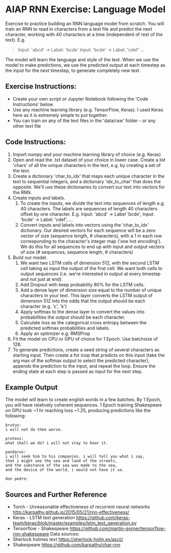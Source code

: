 # AIAP RNN Exercise: Language Model
Exercise to practice building an RNN language model from scratch. You will train an RNN to read in characters from a text file and predict the next character, working with 40 characters at a time (independent of rest of the text). E.g. 

> Input: 'abcd' -> Label: 'bcde'
> Input: 'bcde' -> Label: 'cdef'
> ...

The model will learn the language and style of the text.  When we use the model to make predictions, we use the predicted output at each timestep as the input for the next timestep, to generate completely new text.

## Exercise Instructions:
* Create your own script or Jupyter Notebook following the 'Code Instructions' below.
* Use any machine learning library (e.g. TensorFlow, Keras). I used Keras here as it is extremely simple to put together.
* You can train on any of the text files in the 'data/raw' folder - or any other text file 

## Code Instructions:
1. Import numpy and your machine learning library of choice (e.g. Keras)
2. Open and read the .txt dataset of your choice in lower case. Create a list 'chars' of all the unique characters in the text, e.g. by creating a set of the text.  
3. Create a dictionary 'char_to_idx' that maps each unique character in the text to sequential integers, and a dictionary 'idx_to_char' that does the opposite. We'll use these dictionaries to convert our text into vectors for the RNN.
3. Create inputs and labels. 
	1. To create the inputs, we divide the text into sequences of length e.g. 40 characters. The labels are sequences of length 40 characters offset by one character.  E.g. Input: 'abcd' -> Label 'bcde', Input: 'bcde' -> Label: 'cdef', ...
	1. Convert inputs and labels into vectors using the 'char_to_idx' dictionary. Our desired vectors for each sequence will be a zero vector of size (sequence length, # characters), with a 1 in each row corresponding to the character's integer map ('one hot encoding'). We do this for all sequences to end up with input and output vectors of size (# sequences, sequence length, # characters)  
1. Build our model. 
	1. We want two LSTM cells of dimension 512, with the second LSTM cell taking as input the output of the first cell.  We want both cells to output sequences (i.e. we're interested in output at every timestep and not just at end).
	1. Add Dropout with keep probability 80% for the LSTM cells.
	1. Add a dense layer of dimension size equal to the number of unique characters in your text. This layer converts the LSTM output of dimension 512 into the odds that the output should be each character (e.g. 'c', 'k')
	1. Apply softmax to the dense layer to convert the values into probabilities the output should be each character.
	1. Calculate loss as the categorical cross entropy between the predicted softmax probabilities and labels.
	1. Apply an optimizer e.g. RMSProp
7. Fit the model on CPU or GPU of choice for 1 Epoch. Use batchsize of 128.  
8. To generate predictions, create a seed string of several characters as starting input. Then create a for loop that predicts on this input (take the arg max of the softmax output to select the predicted character), appends the prediction to the input, and repeat the loop.  Ensure the ending state at each step is passed as input for the next step.   

## Example Output
The model will learn to create english words in a few batches. By 1 Epoch, you will have relatively coherent sequences. 1 Epoch training Shakespeare on GPU took ~1 hr reaching loss ~1.25, producing predictions like the following:  
```
brutus:
i will not do thee worse.

proteus:
what shall we do? i will not stay to hear it.

pandarus:
i will seek him to his companies. i will tell you what i say,
that i might see the sea and land of the streets,
and the substance of the sea was made to the sea,
and the device of the world, i would not have it so.

don pedro:
```
## Sources and Further Reference
* Torch - Unreasonable effectiveness of recurrent neural networks http://karpathy.github.io/2015/05/21/rnn-effectiveness/
* Keras - LSTM text generation https://github.com/keras-team/keras/blob/master/examples/lstm_text_generation.py
* Tensorflow - Shakespeare https://github.com/martin-gorner/tensorflow-rnn-shakespeare
Data sources:
* Sherlock holmes text https://sherlock-holm.es/ascii/
* Shakespeare https://github.com/karpathy/char-rnn
